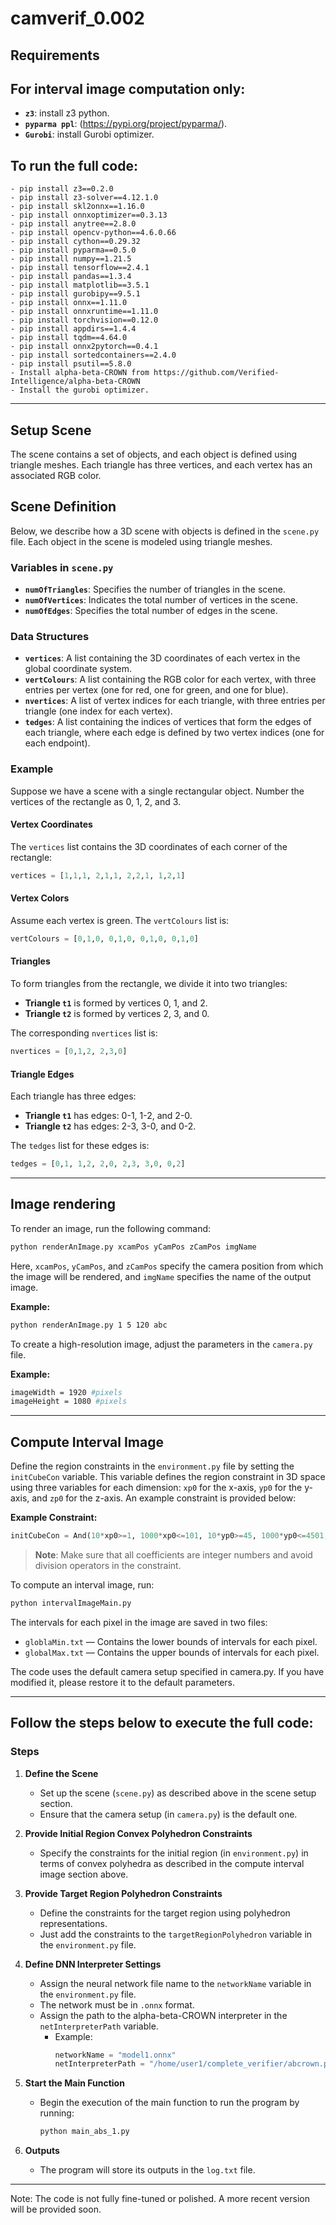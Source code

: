 # camverif_0.002


Requirements
------------------

## For interval image computation only:
 - **`z3`**: install z3 python.
 - **`pyparma ppl`**: (https://pypi.org/project/pyparma/).
 - **`Gurobi`**: install Gurobi optimizer.

## To run the full code:
    - pip install z3==0.2.0
    - pip install z3-solver==4.12.1.0
    - pip install skl2onnx==1.16.0
    - pip install onnxoptimizer==0.3.13
    - pip install anytree==2.8.0
    - pip install opencv-python==4.6.0.66
    - pip install cython==0.29.32
    - pip install pyparma==0.5.0
    - pip install numpy==1.21.5
    - pip install tensorflow==2.4.1
    - pip install pandas==1.3.4
    - pip install matplotlib==3.5.1
    - pip install gurobipy==9.5.1
    - pip install onnx==1.11.0
    - pip install onnxruntime==1.11.0
    - pip install torchvision==0.12.0
    - pip install appdirs==1.4.4
    - pip install tqdm==4.64.0
    - pip install onnx2pytorch==0.4.1
    - pip install sortedcontainers==2.4.0
    - pip install psutil==5.8.0
    - Install alpha-beta-CROWN from https://github.com/Verified-Intelligence/alpha-beta-CROWN
    - Install the gurobi optimizer.


---------------------------------------------------------------
Setup Scene
-----------------
The scene contains a set of objects, and each object is defined using triangle meshes. Each triangle has three vertices, and each vertex has an associated RGB color.


## Scene Definition

Below, we describe how a 3D scene with objects is defined in the `scene.py` file. Each object in the scene is modeled using triangle meshes.

### Variables in `scene.py`

- **`numOfTriangles`**: Specifies the number of triangles in the scene.
- **`numOfVertices`**: Indicates the total number of vertices in the scene.
- **`numOfEdges`**: Specifies the total number of edges in the scene.

### Data Structures

- **`vertices`**: A list containing the 3D coordinates of each vertex in the global coordinate system.
- **`vertColours`**: A list containing the RGB color for each vertex, with three entries per vertex (one for red, one for green, and one for blue).
- **`nvertices`**: A list of vertex indices for each triangle, with three entries per triangle (one index for each vertex).
- **`tedges`**: A list containing the indices of vertices that form the edges of each triangle, where each edge is defined by two vertex indices (one for each endpoint).

### Example

Suppose we have a scene with a single rectangular object. Number the vertices of the rectangle as 0, 1, 2, and 3.

#### Vertex Coordinates

The `vertices` list contains the 3D coordinates of each corner of the rectangle:

```python
vertices = [1,1,1, 2,1,1, 2,2,1, 1,2,1]
```

#### Vertex Colors

Assume each vertex is green. The `vertColours` list is:

```python
vertColours = [0,1,0, 0,1,0, 0,1,0, 0,1,0]
```

#### Triangles

To form triangles from the rectangle, we divide it into two triangles:

- **Triangle `t1`** is formed by vertices 0, 1, and 2.
- **Triangle `t2`** is formed by vertices 2, 3, and 0.

The corresponding `nvertices` list is:

```python
nvertices = [0,1,2, 2,3,0]
```

#### Triangle Edges

Each triangle has three edges:

- **Triangle `t1`** has edges: 0-1, 1-2, and 2-0.
- **Triangle `t2`** has edges: 2-3, 3-0, and 0-2.

The `tedges` list for these edges is:

```python
tedges = [0,1, 1,2, 2,0, 2,3, 3,0, 0,2]
```

-----------------------------------------------------------------------------

Image rendering
----------------------

To render an image, run the following command:

```bash
python renderAnImage.py xcamPos yCamPos zCamPos imgName
```

Here, `xcamPos`, `yCamPos`, and `zCamPos` specify the camera position from which the image will be rendered, and `imgName` specifies the name of the output image.

**Example:**

```bash
python renderAnImage.py 1 5 120 abc
```

To create a high-resolution image, adjust the parameters in the `camera.py` file.

**Example:**

```bash
imageWidth = 1920 #pixels
imageHeight = 1080 #pixels
```


---------------------------------------------------------------------------------------

Compute Interval Image
--------------------------

Define the region constraints in the `environment.py` file by setting the `initCubeCon` variable. This variable defines the region constraint in 3D space using three variables for each dimension: `xp0` for the x-axis, `yp0` for the y-axis, and `zp0` for the z-axis. An example constraint is provided below:

**Example Constraint:**

```python
initCubeCon = And(10*xp0>=1, 1000*xp0<=101, 10*yp0>=45, 1000*yp0<=4501, 10*zp0>=1215, 1000*zp0<=121501)
```

> **Note**: Make sure that all coefficients are integer numbers and avoid division operators in the constraint.

To compute an interval image, run:

```bash
python intervalImageMain.py
```

The intervals for each pixel in the image are saved in two files:

- `globlaMin.txt` — Contains the lower bounds of intervals for each pixel.
- `globalMax.txt` — Contains the upper bounds of intervals for each pixel.

The code uses the default camera setup specified in camera.py. If you have modified it, please restore it to the default parameters.

---------------------------------------------------------------------------------------

Follow the steps below to execute the full code:
------------------------------------
### Steps

1. **Define the Scene**
   - Set up the scene (`scene.py`) as described above in the scene setup section.
   - Ensure that the camera setup (in `camera.py`) is the default one.

2. **Provide Initial Region Convex Polyhedron Constraints**
   - Specify the constraints for the initial region (in `environment.py`) in terms of convex polyhedra as described in the compute interval image section above.

3. **Provide Target Region Polyhedron Constraints**
   - Define the constraints for the target region using polyhedron representations.
   - Just add the constraints to the `targetRegionPolyhedron` variable in the `environment.py` file.

4. **Define DNN Interpreter Settings**
   - Assign the neural network file name to the `networkName` variable in the `environment.py` file.
   - The network must be in `.onnx` format.
   - Assign the path to the alpha-beta-CROWN interpreter in the `netInterpreterPath` variable.
     - Example:
       ```python
       networkName = "model1.onnx"
       netInterpreterPath = "/home/user1/complete_verifier/abcrown.py"
       ```

5. **Start the Main Function**
   - Begin the execution of the main function to run the program by running:
     ```bash
     python main_abs_1.py
     ```

6. **Outputs**
   - The program will store its outputs in the `log.txt` file.

---------
Note: The code is not fully fine-tuned or polished. A more recent version will be provided soon.





